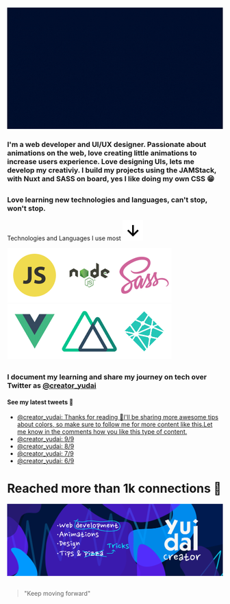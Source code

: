 ![intro](https://github.com/Yudai-creator/Yudai-creator/blob/master/Intro.gif)

### I'm a web developer and UI/UX designer. Passionate about animations on the web, love creating little animations to increase users experience. Love designing UIs, lets me develop my creativiy. I build my projects using the JAMStack, with Nuxt and SASS on board, yes I like doing my own CSS 😁

##

### Love learning new technologies and languages, can't stop, won't stop.

Technologies and Languages I use most ![arrow-down](https://github.com/Yudai-creator/Yudai-creator/blob/master/bx-down-arrow-alt.svg)

![js](https://github.com/Yudai-creator/Yudai-creator/blob/master/js.png)![node](https://github.com/Yudai-creator/Yudai-creator/blob/master/Node-JS-01.png)![sass](https://github.com/Yudai-creator/Yudai-creator/blob/master/sass.png)![vue](https://github.com/Yudai-creator/Yudai-creator/blob/master/Vue-JS-01.png)![nuxt](https://github.com/Yudai-creator/Yudai-creator/blob/master/Nuxt-01.png)![netlify](https://github.com/Yudai-creator/Yudai-creator/blob/master/Netlify-01.png)


##

### I document my learning and share my journey on tech over Twitter as [@creator_yudai](https://twitter.com/creator_yudai)

#### See my latest tweets 📲

<!-- TWITTER:START -->
- [@creator_yudai: Thanks for reading 💙I&#39;ll be sharing more awesome tips about colors, so make sure to follow me for more content like this.Let me know in the comments how you like this type of content.](https://rss.app/articles/cb4e791f6f6d729c074351566bd3a7c508111d6e1c2db7e0d6ed95259c9363c6eb50b648389c9b2beca36f78df14089061d068e3c01772148c3cc461)
- [@creator_yudai: 9/9](https://rss.app/articles/cb4e791f6f6d729c074351566bd3a7c508111d6e1c2db7e0d6ed95259c9363c6eb50b648389c9b2beca36f78df14089061d16de6c41179178c33cc63)
- [@creator_yudai: 8/9](https://rss.app/articles/cb4e791f6f6d729c074351566bd3a7c508111d6e1c2db7e0d6ed95259c9363c6eb50b648389c9b2beca36f78df14089061d169e2c11a79108c3ac263)
- [@creator_yudai: 7/9](https://rss.app/articles/cb4e791f6f6d729c074351566bd3a7c508111d6e1c2db7e0d6ed95259c9363c6eb50b648389c9b2beca36f78df14089061d66ee9ca1a7b1d8b3dc766)
- [@creator_yudai: 6/9](https://rss.app/articles/cb4e791f6f6d729c074351566bd3a7c508111d6e1c2db7e0d6ed95259c9363c6eb50b648389c9b2beca36f78df14089061d66ae2c410781c8838c363)
<!-- TWITTER:END -->

# Reached more than 1k connections 💙


![banner](https://github.com/Yudai-creator/Yudai-creator/blob/master/BANNER%20TWITTER.png)

##

> "Keep moving forward"






<!--
**Yudai-creator/Yudai-creator** is a ✨ _special_ ✨ repository because its `README.md` (this file) appears on your GitHub profile.

Here are some ideas to get you started:

- 🔭 I’m currently working on ...
- 🌱 I’m currently learning ...
- 👯 I’m looking to collaborate on ...
- 🤔 I’m looking for help with ...
- 💬 Ask me about ...
- 📫 How to reach me: ...
- 😄 Pronouns: ...
- ⚡ Fun fact: ...
-->
